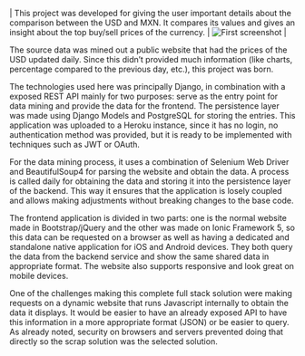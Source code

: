 | This project was developed for giving the user important details about the comparison between the USD and MXN. It compares its values and gives an insight about the top buy/sell prices of the currency. | ![First screenshot](https://user-images.githubusercontent.com/47753684/110555203-05571980-80f1-11eb-8101-9eecec1d8ef6.jpg) |

The source data was mined out a public website that had the prices of the USD updated daily. Since this didn’t provided much information (like charts, percentage compared to the previous day, etc.), this project was born.

The technologies used here was principally Django, in combination with a exposed REST API mainly for two purposes: serve as the entry point for data mining and provide the data for the frontend. The persistence layer was made using Django Models and PostgreSQL for storing the entries. This application was uploaded to a Heroku instance, since it has no login, no authentication method was provided, but it is ready to be implemented with techniques such as JWT or OAuth.

For the data mining process, it uses a combination of Selenium Web Driver and BeautifulSoup4 for parsing the website and obtain the data. A process is called daily for obtaining the data and storing it into the persistence layer of the backend. This way it ensures that the application is losely coupled and allows making adjustments without breaking changes to the base code.

The frontend application is divided in two parts: one is the normal website made in Bootstrap/jQuery and the other was made on Ionic Framework 5, so this data can be requested on a browser as well as having a dedicated and standalone native application for iOS and Android devices. They both query the data from the backend service and show the same shared data in appropriate format. The website also supports responsive and look great on mobile devices.

One of the challenges making this complete full stack solution were making requests on a dynamic website that runs Javascript internally to obtain the data it displays. It would be easier to have an already exposed API to have this information in a more appropriate format (JSON) or be easier to query. As already noted, security on browsers and servers prevented doing that directly so the scrap solution was the selected solution.